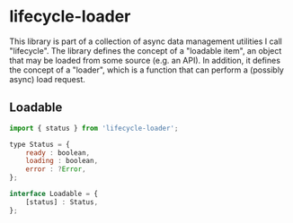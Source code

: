 
# lifecycle-loader

This library is part of a collection of async data management utilities I call "lifecycle". The library defines the concept of a "loadable item", an object that may be loaded from some source (e.g. an API). In addition, it defines the concept of a "loader", which is a function that can perform a (possibly async) load request.


## Loadable

```js
import { status } from 'lifecycle-loader';

type Status = {
    ready : boolean,
    loading : boolean,
    error : ?Error,
};

interface Loadable = {
    [status] : Status,
};
```
